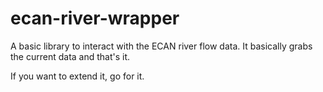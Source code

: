 # ecan-river-wrapper
A basic library to interact with the ECAN river flow data. It basically grabs the current data and that's it.

If you want to extend it, go for it.
